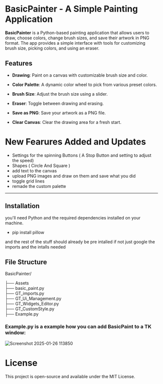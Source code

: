 # BasicPainter - A Simple Painting Application

**BasicPainter** is a Python-based painting application that allows users to draw, choose colors, change brush sizes, and save their artwork in PNG format. The app provides a simple interface with tools for customizing brush size, picking colors, and using an eraser. 

## Features

- **Drawing**: Paint on a canvas with customizable brush size and color.

- **Color Palette**: A dynamic color wheel to pick from various preset colors.

- **Brush Size**: Adjust the brush size using a slider.

- **Eraser**: Toggle between drawing and erasing.

- **Save as PNG**: Save your artwork as a PNG file.

- **Clear Canvas**: Clear the drawing area for a fresh start.


# New Fearures Added and Updates

- Settings for the spinning Buttons ( A Stop Button and setting to adjust the speed)
- Shapes ( Circle And Square )
- add text to the canvas
- upload PNG images and draw on them and save what you did
- toggle grid lines
- remade the custom palette 

----------------------------------------------------------------------------------------------------------------------------------------------------------------------

## Installation

 you'll need Python and the required dependencies installed on your machine.


- pip install pillow


and the rest of the stuff should already be pre intalled if not just google the imports and the intalls needed


## File Structure

BasicPainter/

├── Assets\
├── basic_paint.py            
├── GT_imports.py             
├── GT_Ui_Management.py       
├── GT_Widgets_Editor.py      
├── GT_CustomStyle.py   
├── Example.py 

### Example.py is a example how you can add BasicPaint to a TK window:

![Screenshot 2025-01-26 113850](https://github.com/user-attachments/assets/bc26e2c9-a12a-4215-80f8-d0d416b595ec) 

# License
 This project is open-source and available under the MIT License.
